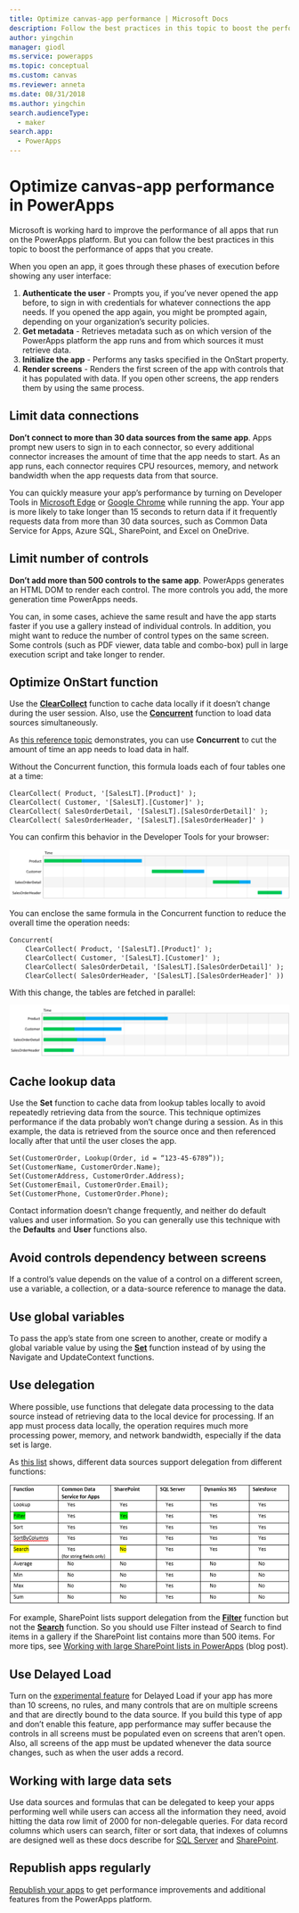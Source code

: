 ```yaml
---
title: Optimize canvas-app performance | Microsoft Docs
description: Follow the best practices in this topic to boost the performance of canvas apps that you create in PowerApps. 
author: yingchin
manager: giodl
ms.service: powerapps
ms.topic: conceptual
ms.custom: canvas
ms.reviewer: anneta
ms.date: 08/31/2018
ms.author: yingchin
search.audienceType: 
  - maker
search.app: 
  - PowerApps
---
```

# Optimize canvas-app performance in PowerApps
Microsoft is working hard to improve the performance of all apps that run on the PowerApps platform. 
But you can follow the best practices in this topic to boost the performance of apps that you create.

When you open an app, it goes through these phases of execution before showing any user interface: 
1. **Authenticate the user** - Prompts you, if you’ve never opened the app before, to sign in with credentials for whatever connections
the app needs. If you opened the app again, you might be prompted again, depending on your organization’s security policies. 
2. **Get metadata** - Retrieves metadata such as on which version of the PowerApps platform the app runs and from which sources it must 
retrieve data. 
3. **Initialize the app** - Performs any tasks specified in the OnStart property. 
4. **Render screens** - Renders the first screen of the app with controls that it has populated with data. If you open other screens, 
the app renders them by using the same process.  

## Limit data connections 
**Don’t connect to more than 30 data sources from the same app**. Apps prompt new users to sign in to each connector, so every 
additional connector increases the amount of time that the app needs to start. As an app runs, each connector requires CPU resources,
memory, and network bandwidth when the app requests data from that source. 

You can quickly measure your app’s performance by turning on Developer Tools in [Microsoft Edge](https://docs.microsoft.com/microsoft-edge/devtools-guide/network) or [Google Chrome](https://developers.google.com/web/tools/chrome-devtools/network-performance/) while running the app. Your app is more likely to take longer than 15 seconds to return data if it frequently requests
data from more than 30 data sources, such as Common Data Service for Apps, Azure SQL, SharePoint, and Excel on OneDrive.  

## Limit number of controls 
**Don’t add more than 500 controls to the same app**. PowerApps generates an HTML DOM to render each control. The more controls you add,
the more generation time PowerApps needs. 

You can, in some cases, achieve the same result and have the app starts faster if you use a gallery instead of individual controls. In
addition, you might want to reduce the number of control types on the same screen.  Some controls (such as PDF viewer, data table and
combo-box) pull in large execution script and take longer to render. 

## Optimize OnStart function
Use the [**ClearCollect**](functions/function-clear-collect-clearcollect.md) function to cache data locally if it doesn’t change during the user session. Also, use the [**Concurrent**](functions/function-concurrent.md) function to load data sources simultaneously.

As [this reference topic](functions/function-concurrent.md) demonstrates, you can
use **Concurrent** to cut the amount of time an app needs to load data in half.

Without the Concurrent function, this formula loads each of four tables one at a time:

	ClearCollect( Product, '[SalesLT].[Product]' );
	ClearCollect( Customer, '[SalesLT].[Customer]' );
	ClearCollect( SalesOrderDetail, '[SalesLT].[SalesOrderDetail]' );
	ClearCollect( SalesOrderHeader, '[SalesLT].[SalesOrderHeader]' )

You can confirm this behavior in the Developer Tools for your browser:

![Serial ClearCollect](./media/performance-tips/PerfConcurrent-1.png)
	
You can enclose the same formula in the Concurrent function to reduce the overall time the operation needs:

	Concurrent(	
		ClearCollect( Product, '[SalesLT].[Product]' );
		ClearCollect( Customer, '[SalesLT].[Customer]' );
		ClearCollect( SalesOrderDetail, '[SalesLT].[SalesOrderDetail]' );
		ClearCollect( SalesOrderHeader, '[SalesLT].[SalesOrderHeader]' ))
		
With this change, the tables are fetched in parallel: 

![Parellel ClearCollect](./media/performance-tips/PerfConcurrent-2.png)	

## Cache lookup data
Use the **Set** function to cache data from lookup tables locally to avoid repeatedly retrieving data from the source. This technique
optimizes performance if the data probably won’t change during a session. As in this example, the data is retrieved from the source once
and then referenced locally after that until the user closes the app. 

	Set(CustomerOrder, Lookup(Order, id = “123-45-6789”));
	Set(CustomerName, CustomerOrder.Name);
	Set(CustomerAddress, CustomerOrder.Address);
	Set(CustomerEmail, CustomerOrder.Email);
	Set(CustomerPhone, CustomerOrder.Phone);

Contact information doesn’t change frequently, and neither do default values and user information. So you can generally use this 
technique with the **Defaults** and **User** functions also. 

## Avoid controls dependency between screens
If a control’s value depends on the value of a control on a different screen, use a variable, a collection, or a data-source reference to manage the data.

## Use global variables
To pass the app’s state from one screen to another, create or modify a global variable value by using the [**Set**](functions/function-set.md) function instead of by using the Navigate and UpdateContext functions.

## Use delegation
Where possible, use functions that delegate data processing to the data source instead of retrieving data to the local device for processing. If an app must process data locally, the operation requires much more processing power, memory, and network bandwidth, especially if the data set is large.

As [this list](delegation-list.md) shows, different data sources support delegation from different functions:

![Use delegation](./media/performance-tips/PerfDelegation.png)

For example, SharePoint lists support delegation from the [**Filter**](functions/function-filter-lookup.md) function but not the [**Search**](functions/function-filter-lookup.md) function. So you should use Filter instead of Search to find items in a gallery if the SharePoint list contains more than 500 items. For more tips, see [Working with large SharePoint lists in PowerApps](https://powerapps.microsoft.com/blog/powerapps-now-supports-working-with-more-than-256-items-in-sharepoint-lists/) (blog post). 

## Use Delayed Load
Turn on the [experimental feature](working-with-experimental.md) for Delayed Load if your app has more than 10 screens, no rules, and many controls that are on multiple screens and that are directly bound to the data source.  If you build this type of app and don’t enable this feature, app performance may suffer because the controls in all screens must be populated even on screens that aren’t open. Also, all screens of the app must be updated whenever the data source changes, such as when the user adds a record.

## Working with large data sets
Use data sources and formulas that can be delegated to keep your apps performing well while users can access all the information they need, avoid hitting the data row limit of 2000 for non-delegable queries. 
For data record columns which users can search, filter or sort data,  that indexes of columns are designed well as these docs describe for [SQL Server](https://docs.microsoft.com/sql/relational-databases/sql-server-index-design-guide?view=sql-server-2017) and [SharePoint](https://support.office.com/article/Add-an-index-to-a-SharePoint-column-f3f00554-b7dc-44d1-a2ed-d477eac463b0).  

## Republish apps regularly
[Republish your apps](https://powerapps.microsoft.com/blog/republish-your-apps-to-get-performance-improvements-and-additional-features/) to get performance improvements and additional features from the PowerApps platform.
